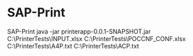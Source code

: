 # SAP-Print
SAP-Print
java -jar printerapp-0.0.1-SNAPSHOT.jar C:\PrinterTests\INPUT.xlsx C:\PrinterTests\POCCNF_CONF.xlsx C:\PrinterTests\A4P.txt C:\PrinterTests\ACP.txt
